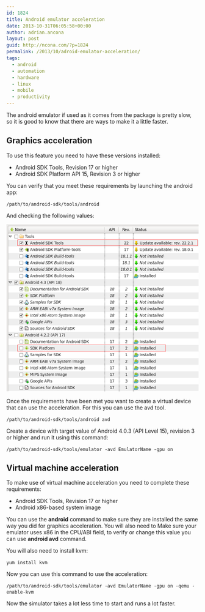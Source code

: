 ```yaml
---
id: 1824
title: Android emulator acceleration
date: 2013-10-31T06:05:58+00:00
author: adrian.ancona
layout: post
guid: http://ncona.com/?p=1824
permalink: /2013/10/adroid-emulator-acceleration/
tags:
  - android
  - automation
  - hardware
  - linux
  - mobile
  - productivity
---
```

The android emulator if used as it comes from the package is pretty slow, so it is good to know that there are ways to make it a little faster.

## Graphics acceleration

To use this feature you need to have these versions installed:

  * Android SDK Tools, Revision 17 or higher
  * Android SDK Platform API 15, Revision 3 or higher

You can verify that you meet these requirements by launching the android app:

```
/path/to/android-sdk/tools/android
```

<!--more-->

And checking the following values:

[<img src="/images/posts/emulator-acceleration.png" alt="android versions" />](/images/posts/emulator-acceleration.png)

Once the requirements have been met you want to create a virtual device that can use the acceleration. For this you can use the avd tool.

```
/path/to/android-sdk/tools/android avd
```

Create a device with target value of Android 4.0.3 (API Level 15), revision 3 or higher and run it using this command:

```
/path/to/android-sdk/tools/emulator -avd EmulatorName -gpu on
```

## Virtual machine acceleration

To make use of virtual machine acceleration you need to complete these requirements:

  * Android SDK Tools, Revision 17 or higher
  * Android x86-based system image

You can use the **android** command to make sure they are installed the same way you did for graphics acceleration. You will also need to Make sure your emulator uses x86 in the CPU/ABI field, to verify or change this value you can use **android avd** command.

You will also need to install kvm:

```
yum install kvm
```

Now you can use this command to use the acceleration:

```
/path/to/android-sdk/tools/emulator -avd EmulatorName -gpu on -qemu -enable-kvm
```

Now the simulator takes a lot less time to start and runs a lot faster.
